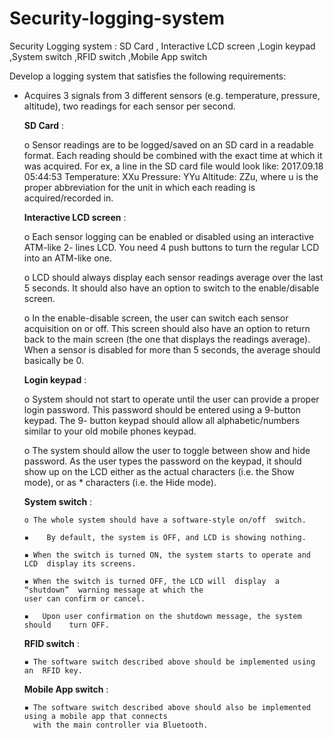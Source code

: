# Security-logging-system
Security Logging system : SD Card , Interactive LCD screen ,Login keypad ,System switch ,RFID switch ,Mobile App switch

Develop a logging system that satisfies the following requirements:
- Acquires 3 signals from 3 different sensors (e.g. temperature, pressure, altitude), two readings 
for each sensor per second.

    **SD Card** :

    o Sensor readings are to be logged/saved on an SD card in a readable format.  Each reading should 
    be combined with the exact time at which it was acquired. For ex, a line in the SD card file would 
    look like:
    2017.09.18 05:44:53 Temperature: XXu Pressure: YYu Altitude: ZZu, where u is the proper 
    abbreviation for the unit in which each reading is acquired/recorded in.

    **Interactive LCD screen** :
    
    o Each sensor logging can be enabled or disabled using an interactive ATM-like 2- lines LCD. You 
    need 4 push buttons to turn the regular LCD into an ATM-like  one.

    o LCD should always display each sensor readings average over the last 5 seconds. It should also 
    have an option to switch to the enable/disable screen.

    o In the enable-disable screen, the user can switch each sensor acquisition on or off. This screen 
    should also have an option to return back to the main screen (the one that displays the readings 
    average). When a sensor is disabled for more  than 5 seconds, the average should basically be 0.

  **Login keypad** :
  
    o System should not start to operate until the user can provide a proper login password. This 
    password should be entered using a 9-button keypad. The 9- button keypad should allow all 
    alphabetic/numbers similar to your old mobile phones keypad.
    
    o  The system should allow the user to toggle between show and hide password.  As the user types 
    the password on the keypad, it should show up on the LCD either as the actual characters (i.e. the 
    Show mode), or as * characters (i.e. the Hide mode).

   **System switch** :
   
      o The whole system should have a software-style on/off  switch.
      
      ▪    By default, the system is OFF, and LCD is showing nothing.
      
      ▪ When the switch is turned ON, the system starts to operate and LCD  display its screens.
      
      ▪ When the switch is turned OFF, the LCD will  display  a  “shutdown”  warning message at which the 
      user can confirm or cancel.
      
      ▪   Upon user confirmation on the shutdown message, the system should    turn OFF.
      
   **RFID switch** :
    
      ▪ The software switch described above should be implemented using an  RFID key.
        
   **Mobile App  switch** :
   
      ▪ The software switch described above should also be implemented using a mobile app that connects 
        with the main controller via Bluetooth.




